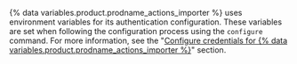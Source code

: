 {% data variables.product.prodname_actions_importer %} uses environment variables for its authentication configuration. These variables are set when following the configuration process using the `configure` command. For more information, see the "[Configure credentials for {% data variables.product.prodname_actions_importer %}](#configure-credentials-for-github-actions-importer)" section.
